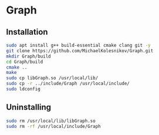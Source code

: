 # Graph
## Installation
```bash
sudo apt install g++ build-essential cmake clang git -y
git clone https://github.com/MichaelKolesnikov/Graph.git
mkdir Graph/build
cd Graph/build
cmake ..
make
sudo cp libGraph.so /usr/local/lib/
sudo cp -r ../include/Graph /usr/local/include/
sudo ldconfig
```
## Uninstalling
```bash
sudo rm /usr/local/lib/libGraph.so
sudo rm -rf /usr/local/include/Graph
```
